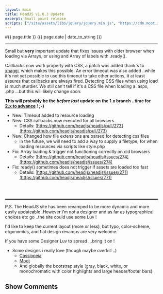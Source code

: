 ```yaml
---
layout: main
title: HeadJS v1.0.3 Update
excerpt: Small point release
scripts: ["/site/assets/libs/jquery/jquery.min.js", "https://cdn.moot.it/latest/moot.min.js", "/site/assets/js/comments.min.js"]
---
```


#{{ page.title }} ({{ page.date | date_to_string }})

<hr />

Small but __very__ important update that fixes issues with older browser when loading via Arrays, or using and Array of labels with .ready().

Callbacks now work properly with CSS, a patch was added thank's to [xhaggi](https://github.com/xhaggi), which makes this possible.
An error timeout was also added ..while it's not yet possible to use this timeout to take other actions, it at least assures that callbacks are always fired.
Detecting CSS files when using load is much sturdier. We still can't tell if it's a CSS file when loading a .aspx, .php ...but this will likely change soon.

__This will probably be the _before last_ update on the 1.x branch ..time for [2.x to advance](http://headjs.com/2013/11/08/head.responsive-v2.0.0-alpha.html) ! ;-)__

- New: Timeout added to resource loading
- New: CSS callbacks now executed for all browsers
  - Details: [https://github.com/headjs/headjs/pull/273](https://github.com/headjs/headjs/pull/273)
- New: Changed how file extensions are parsed for detecting css files
  - in the future, we will need to add a way to supply a filetype, for when loading resources via scripts like style.php
- Fix: Array loading & trigger not functioning correctly on old browsers
  - Details: [https://github.com/headjs/headjs/issues/274](https://github.com/headjs/headjs/issues/274)
- Fix: ready() sometimes does not trigger if assets are loaded too fast
  - Details: [https://github.com/headjs/headjs/issues/271](https://github.com/headjs/headjs/issues/271)

<br/><br/>
<hr style="border: thin dashed" />

P.S. The HeadJS site has been revamped to be more dynamic and more easily updateable. However i'm not a designer and as far as typographical choices etc go ..the site could use some Luv !

I'd like to keep the current layout (more or less), but typo, color-scheme, ergonomics, and flat design revamps are very welcome.

If you have some Designer Luv to spread ...bring it on !

- Some designs i really love (though maybe overkill ..)
  - [Cassiopeia](http://themes.roussounelosweb.gr/cassiopeia)
  - [Moot](https://moot.it/)
  - And globally the bootstrap style (gray, black, white, or monochromatic with color highlights and large header/footer bars)


<div onclick="blog.loadComments(this, 'posts/release/1.0.3', 'Leave a comment')" style="cursor: pointer;">
    <h2>Show Comments</h2>
</div>
<div id="moot">&nbsp;</div>